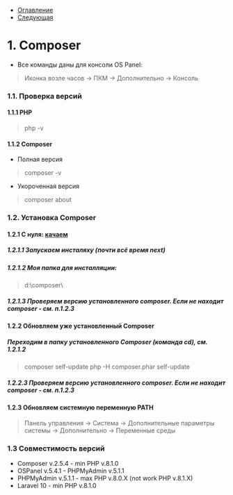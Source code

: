 * [Оглавление](../README.md)
* [Следующая](2.md)

# 1. Composer
* Все команды даны для консоли OS Panel:
> Иконка возле часов -> ПКМ -> Дополнительно -> Консоль

### 1.1. Проверка версий
#### 1.1.1 PHP
> php -v
#### 1.1.2 Composer
* Полная версия
> composer -v
* Укороченная версия
> composer about

### 1.2. Установка Composer
#### 1.2.1 С нуля: [качаем](https://getcomposer.org/download/) 
##### 1.2.1.1 Запускаем инсталяху (почти всё время next)
##### 1.2.1.2 Моя папка для инсталляции: 
> d:\composer\
##### 1.2.1.3 Проверяем версию установленного composer. Если не находит composer - см. п.1.2.3

#### 1.2.2 Обновляем уже установленный Composer
##### Переходим в папку установленного Composer (команда **cd**), см. 1.2.1.2
> composer self-update
> php -H composer.phar self-update
##### 1.2.2.3 Проверяем версию установленного composer. Если не находит composer - см. п.1.2.3

#### 1.2.3 Обновляем системную переменную PATH
> Панель управления -> Система -> Дополнительные параметры системы -> Дополнительно  -> Переменные среды

### 1.3 Совместимость версий
* Composer v.2.5.4		- min PHP v.8.1.0
* OSPanel v.5.4.1			- PHPMyAdmin v.5.1.1
* PHPMyAdmin v.5.1.1	- max PHP v.8.0.X (not work PHP v.8.1.X)
* Laravel 10					- min PHP v.8.1.0
